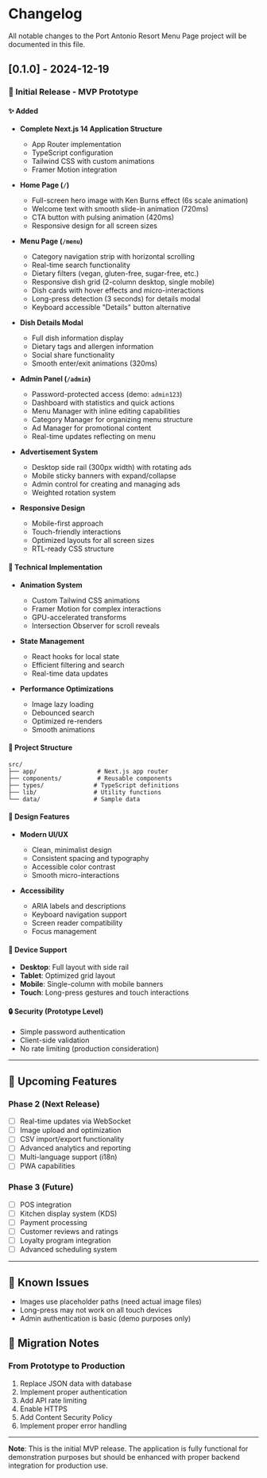 # Changelog

All notable changes to the Port Antonio Resort Menu Page project will be documented in this file.

## [0.1.0] - 2024-12-19

### 🎉 Initial Release - MVP Prototype

#### ✨ Added
- **Complete Next.js 14 Application Structure**
  - App Router implementation
  - TypeScript configuration
  - Tailwind CSS with custom animations
  - Framer Motion integration

- **Home Page (`/`)**
  - Full-screen hero image with Ken Burns effect (6s scale animation)
  - Welcome text with smooth slide-in animation (720ms)
  - CTA button with pulsing animation (420ms)
  - Responsive design for all screen sizes

- **Menu Page (`/menu`)**
  - Category navigation strip with horizontal scrolling
  - Real-time search functionality
  - Dietary filters (vegan, gluten-free, sugar-free, etc.)
  - Responsive dish grid (2-column desktop, single mobile)
  - Dish cards with hover effects and micro-interactions
  - Long-press detection (3 seconds) for details modal
  - Keyboard accessible "Details" button alternative

- **Dish Details Modal**
  - Full dish information display
  - Dietary tags and allergen information
  - Social share functionality
  - Smooth enter/exit animations (320ms)

- **Admin Panel (`/admin`)**
  - Password-protected access (demo: `admin123`)
  - Dashboard with statistics and quick actions
  - Menu Manager with inline editing capabilities
  - Category Manager for organizing menu structure
  - Ad Manager for promotional content
  - Real-time updates reflecting on menu

- **Advertisement System**
  - Desktop side rail (300px width) with rotating ads
  - Mobile sticky banners with expand/collapse
  - Admin control for creating and managing ads
  - Weighted rotation system

- **Responsive Design**
  - Mobile-first approach
  - Touch-friendly interactions
  - Optimized layouts for all screen sizes
  - RTL-ready CSS structure

#### 🔧 Technical Implementation
- **Animation System**
  - Custom Tailwind CSS animations
  - Framer Motion for complex interactions
  - GPU-accelerated transforms
  - Intersection Observer for scroll reveals

- **State Management**
  - React hooks for local state
  - Efficient filtering and search
  - Real-time data updates

- **Performance Optimizations**
  - Image lazy loading
  - Debounced search
  - Optimized re-renders
  - Smooth animations

#### 📁 Project Structure
```
src/
├── app/                 # Next.js app router
├── components/          # Reusable components
├── types/              # TypeScript definitions
├── lib/                # Utility functions
└── data/               # Sample data
```

#### 🎨 Design Features
- **Modern UI/UX**
  - Clean, minimalist design
  - Consistent spacing and typography
  - Accessible color contrast
  - Smooth micro-interactions

- **Accessibility**
  - ARIA labels and descriptions
  - Keyboard navigation support
  - Screen reader compatibility
  - Focus management

#### 📱 Device Support
- **Desktop**: Full layout with side rail
- **Tablet**: Optimized grid layout
- **Mobile**: Single-column with mobile banners
- **Touch**: Long-press gestures and touch interactions

#### 🔒 Security (Prototype Level)
- Simple password authentication
- Client-side validation
- No rate limiting (production consideration)

---

## 🚧 Upcoming Features

### Phase 2 (Next Release)
- [ ] Real-time updates via WebSocket
- [ ] Image upload and optimization
- [ ] CSV import/export functionality
- [ ] Advanced analytics and reporting
- [ ] Multi-language support (i18n)
- [ ] PWA capabilities

### Phase 3 (Future)
- [ ] POS integration
- [ ] Kitchen display system (KDS)
- [ ] Payment processing
- [ ] Customer reviews and ratings
- [ ] Loyalty program integration
- [ ] Advanced scheduling system

---

## 🐛 Known Issues

- Images use placeholder paths (need actual image files)
- Long-press may not work on all touch devices
- Admin authentication is basic (demo purposes only)

## 🔄 Migration Notes

### From Prototype to Production
1. Replace JSON data with database
2. Implement proper authentication
3. Add API rate limiting
4. Enable HTTPS
5. Add Content Security Policy
6. Implement proper error handling

---

**Note**: This is the initial MVP release. The application is fully functional for demonstration purposes but should be enhanced with proper backend integration for production use.
